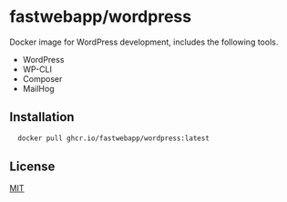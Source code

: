 # fastwebapp/wordpress

Docker image for WordPress development, includes the following tools.

- WordPress
- WP-CLI
- Composer
- MailHog

## Installation 

```bash 
  docker pull ghcr.io/fastwebapp/wordpress:latest
```
    
## License

[MIT](LICENSE)
